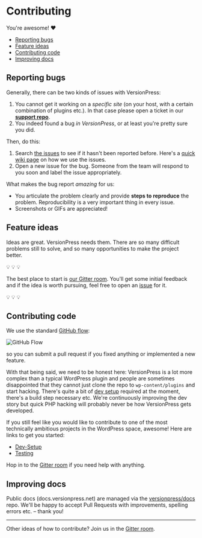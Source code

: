 # Contributing

You're awesome! :heart:

- [Reporting bugs](#reporting-bugs)
- [Feature ideas](#feature-ideas)
- [Contributing code](#contributing-code)
- [Improving docs](#improving-docs)


## Reporting bugs

Generally, there can be two kinds of issues with VersionPress:

1. You cannot get it working on a *specific site* (on your host, with a certain combination of plugins etc.). In that case please open a ticket in our [**support repo**](https://github.com/versionpress/support).
2. You indeed found a bug *in VersionPress*, or at least you're pretty sure you did.

Then, do this:

1. Search [the issues](https://github.com/versionpress/versionpress/issues) to see if it hasn't been reported before. Here's a [quick wiki page](https://github.com/versionpress/versionpress/wiki/Issues) on how we use the issues.
2. Open a new issue for the bug. Someone from the team will respond to you soon and label the issue appropriately.

What makes the bug report *amazing* for us:

- You articulate the problem clearly and provide **steps to reproduce** the problem. Reproducibility is a very important thing in every issue.
-  Screenshots or GIFs are appreciated!


## Feature ideas

Ideas are great. VersionPress needs them. There are so many difficult problems still to solve, and so many opportunities to make the project better.

:bulb: :bulb: :bulb:

The best place to start is [our Gitter room](https://gitter.im/versionpress/versionpress). You'll get some initial feedback and if the idea is worth pursuing, feel free to open an [issue](https://github.com/versionpress/versionpress/issues) for it.

:bulb: :bulb: :bulb:


## Contributing code

We use the standard [GitHub flow](https://guides.github.com/introduction/flow/):

![GitHub Flow](https://guides.github.com/activities/hello-world/branching.png)

so you can submit a pull request if you fixed anything or implemented a new feature.

With that being said, we need to be honest here: VersionPress is a lot more complex than a typical WordPress plugin and people are sometimes disappointed that they cannot just clone the repo to `wp-content/plugins` and start hacking. There's quite a bit of [dev setup](./docs/Dev-Setup.md) required at the moment, there's a build step necessary etc. We're continuously improving the dev story but quick PHP hacking will probably never be how VersionPress gets developed.

If you still feel like you would like to contribute to one of the most technically ambitious projects in the WordPress space, awesome! Here are links to get you started:

- [Dev-Setup](./docs/Dev-Setup.md)
- [Testing](./docs/Testing.md)

Hop in to the [Gitter room](https://gitter.im/versionpress/versionpress) if you need help with anything.


## Improving docs

Public docs (docs.versionpress.net) are managed via the [versionpress/docs](https://github.com/versionpress/docs) repo. We'll be happy to accept Pull Requests with improvements, spelling errors etc. – thank you!


---

Other ideas of how to contribute? Join us in the [Gitter room](https://gitter.im/versionpress/versionpress). 